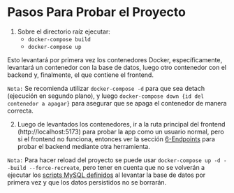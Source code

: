 # Pasos Para Probar el Proyecto

1. Sobre el directorio raíz ejecutar:
   - `docker-compose build`
   - `docker-compose up`

Esto levantará por primera vez los contenedores Docker, específicamente, levantará un contenedor con la base de datos, luego otro contenedor con el backend y, finalmente, el que contiene el frontend.

`Nota:` Se recomienda utilizar `docker-compose -d` para que sea detach (ejecución en segundo plano), y luego `docker-compose down {id del contenedor a apagar}` para asegurar que se apaga el contenedor de manera correcta.

2. Luego de levantados los contenedores, ir a la ruta principal del frontend (http://localhost:5173) para probar la app como un usuario normal, pero si el frontend no funciona, entonces ver la sección [6-Endpoints](./6-Endpoints.md) para probar el backend mediante otra herramienta.

`Nota:` Para hacer reload del proyecto se puede usar `docker-compose up -d --build --force-recreate`, pero tener en cuenta que no se volverán a ejecutar los [scripts MySQL definidos](../scripts/) al levantar la base de datos por primera vez y que los datos persistidos no se borrarán.